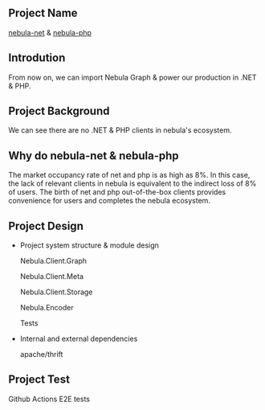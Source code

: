 ## Project Name

[nebula-net](https://github.com/shyboylpf/nebula-net) & [nebula-php](https://github.com/heyanlong/nebula-php)

## Introdution

From now on, we can import Nebula Graph & power our production in .NET & PHP.

## Project Background

We can see there are no .NET & PHP clients in nebula's ecosystem.

## Why do nebula-net & nebula-php

The market occupancy rate of net and php is as high as 8%. In this case, the lack of relevant clients in nebula is equivalent to the indirect loss of 8% of users.
The birth of net and php out-of-the-box clients provides convenience for users and completes the nebula ecosystem.

## Project Design

* Project system structure & module design

  Nebula.Client.Graph

  Nebula.Client.Meta

  Nebula.Client.Storage

  Nebula.Encoder

  Tests

* Internal and external dependencies

  apache/thrift

## Project Test

Github Actions E2E tests


